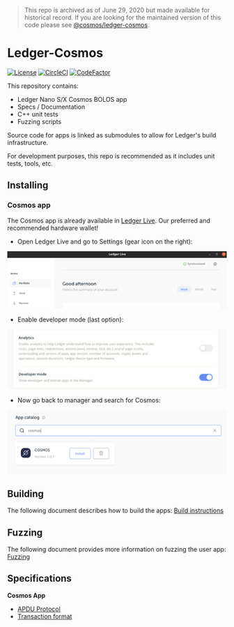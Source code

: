 > This repo is archived as of June 29, 2020 but made available for historical record. If you are looking for the maintained version of this code please see [@cosmos/ledger-cosmos](https://github.com/cosmos/ledger-cosoms).
# Ledger-Cosmos
[![License](https://img.shields.io/badge/License-Apache%202.0-blue.svg)](https://opensource.org/licenses/Apache-2.0)
[![CircleCI](https://circleci.com/gh/cosmos/ledger-cosmos/tree/master.svg?style=shield)](https://circleci.com/gh/cosmos/ledger-cosmos/tree/master)
[![CodeFactor](https://www.codefactor.io/repository/github/zondax/ledger-cosmos/badge)](https://www.codefactor.io/repository/github/zondax/ledger-cosmos)

This repository contains:

  - Ledger Nano S/X Cosmos BOLOS app
  - Specs / Documentation 
  - C++ unit tests
  - Fuzzing scripts

Source code for apps is linked as submodules to allow for Ledger's build infrastructure.

For development purposes, this repo is recommended as it includes unit tests, tools, etc.

## Installing

### Cosmos app

The Cosmos app is already available in [Ledger Live](https://www.ledger.com/pages/ledger-live). Our preferred and recommended hardware wallet!

- Open Ledger Live and go to Settings (gear icon on the right):

![](docs/img/cosmos_app1.png)

- Enable developer mode (last option):

![](docs/img/cosmos_app2.png)

- Now go back to manager and search for Cosmos:

![](docs/img/cosmos_app3.png)

## Building

The following document describes how to build the apps: [Build instructions](docs/BUILD.md)

## Fuzzing

The following document provides more information on fuzzing the user app: [Fuzzing](fuzzing/fuzzing.md)

## Specifications

**Cosmos App**

  - [APDU Protocol](https://github.com/cosmos/ledger-cosmos-app/tree/master/docs/APDUSPEC.md)
  - [Transaction format](https://github.com/cosmos/ledger-cosmos-app/tree/master/docs/TXSPEC.md)

